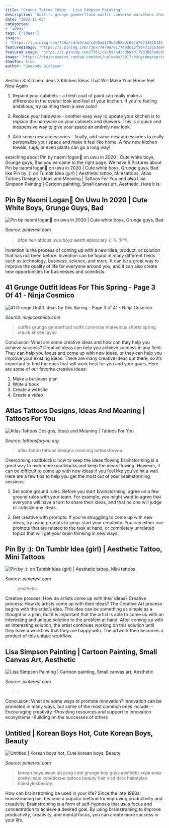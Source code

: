```yaml
---
title: "Grunge Tattoo Ideas - Lisa Simpson Painting"
description: "Outfits grunge genderfluid outfit converse marvelous shorts spring chuck shoes taylor"
date: "2022-11-03"
categories:
- "ideas"
tags: ["ideas"]
images:
- "https://i.pinimg.com/736x/cd/b9/ad/cdb9ad179b3083edc007d76734525181.jpg"
featuredImage: "https://i.pinimg.com/736x/74/9d/61/749d612f594713353deb1b0aa2d0e9a7.jpg"
featured_image: "https://i.pinimg.com/736x/cd/b9/ad/cdb9ad179b3083edc007d76734525181.jpg"
image: "https://ninjacosmico.com/wp-content/uploads/2017/04/grungespring03.jpg"
ShowToc: true
author: "Geovany Gislason"
---
```



Section 3: Kitchen Ideas
3 Kitchen Ideas That Will Make Your Home feel New Again
1. Repaint your cabinets - a fresh coat of paint can really make a difference in the overall look and feel of your kitchen. If you're feeling ambitious, try painting them a new color!

2. Replace your hardware - another easy way to update your kitchen is to replace the hardware on your cabinets and drawers. This is a quick and inexpensive way to give your space an entirely new look.

3. Add some new accessories - finally, add some new accessories to really personalize your space and make it feel like home. A few new kitchen towels, rugs, or even plants can go a long way!

	

		
searching about Pin by naomi logan🥀 on uwu in 2020 | Cute white boys, Grunge guys, Bad you've came to the right page. We have 6 Pictures about Pin by naomi logan🥀 on uwu in 2020 | Cute white boys, Grunge guys, Bad like Pin by :): on Tumblr Idea (girl) | Aesthetic tattoo, Mini tattoos, Atlas Tattoos Designs, Ideas and Meaning | Tattoos For You and also Lisa Simpson Painting | Cartoon painting, Small canvas art, Aesthetic. Here it is:
		
    
## Pin By Naomi Logan🥀 On Uwu In 2020 | Cute White Boys, Grunge Guys, Bad

<img loading=lazy src="https://i.pinimg.com/736x/bb/3e/46/bb3e468e47ecf125f28a90d7e6de3dce.jpg" onerror="this.onerror=null;this.src='https://tse3.mm.bing.net/th?id=OIP.q1elcLZ048anA0c9WUMzBAHaHa&amp;pid=15.1';" alt="Pin by naomi logan🥀 on uwu in 2020 | Cute white boys, Grunge guys, Bad">

_Source: pinterest.com_

>pfps heir atticus uwu boyz aesth epistolary たち 少年. 

	

Invention is the process of coming up with a new idea, product, or solution that has not been before. Invention can be found in many different fields such as technology, business, science, and more. It can be a great way to improve the quality of life for everyone around you, and it can also create new opportunities for businesses and scientists.

    
## 41 Grunge Outfit Ideas For This Spring - Page 3 Of 41 - Ninja Cosmico

<img loading=lazy src="https://ninjacosmico.com/wp-content/uploads/2017/04/grungespring03.jpg" onerror="this.onerror=null;this.src='https://tse2.mm.bing.net/th?id=OIP.D6O3BLwIM1Ypz8218qcHbQHaML&amp;pid=15.1';" alt="41 Grunge Outfit Ideas for this Spring - Page 3 of 41 - Ninja Cosmico">

_Source: ninjacosmico.com_

>outfits grunge genderfluid outfit converse marvelous shorts spring chuck shoes taylor. 

	

Conclusion: What are some creative ideas and how can they help you achieve success?
Creative ideas can help you achieve success in any field. They can help you focus and come up with new ideas, or they can help you improve your existing ideas. There are many creative ideas out there, so it’s important to find the ones that will work best for you and your goals. Here are some of our favorite creative ideas: 
1. Make a business plan 
2. Write a book 
3. Create a website 
4. Create a video 

    
## Atlas Tattoos Designs, Ideas And Meaning | Tattoos For You

<img loading=lazy src="http://www.tattoosforyou.org/wp-content/uploads/2016/05/Atlas-Tattoo-Ideas.jpg" onerror="this.onerror=null;this.src='https://tse2.mm.bing.net/th?id=OIP.LIODOt4w2V_xjitI5IEbeQHaKp&amp;pid=15.1';" alt="Atlas Tattoos Designs, Ideas and Meaning | Tattoos For You">

_Source: tattoosforyou.org_

>atlas tattoo tattoos designs meaning tattoosforyou. 

	

Overcoming roadblocks: how to keep the ideas flowing
Brainstorming is a great way to overcome roadblocks and keep the ideas flowing. However, it can be difficult to come up with new ideas if you feel like you've hit a wall. Here are a few tips to help you get the most out of your brainstorming sessions:
1. Set some ground rules. Before you start brainstorming, agree on a few ground rules with your team. For example, you might want to agree that everyone will have a turn to share their ideas, and that no one will judge or criticize any ideas.

2. Get creative with prompts. If you're struggling to come up with new ideas, try using prompts to jump-start your creativity. You can either use prompts that are related to the task at hand, or completely unrelated topics that will get your brain thinking in new ways.


    
## Pin By :): On Tumblr Idea (girl) | Aesthetic Tattoo, Mini Tattoos

<img loading=lazy src="https://i.pinimg.com/736x/cd/b9/ad/cdb9ad179b3083edc007d76734525181.jpg" onerror="this.onerror=null;this.src='https://tse2.mm.bing.net/th?id=OIP.2vVkyIa5FhKUkWEFNVLOvQHaNL&amp;pid=15.1';" alt="Pin by :): on Tumblr Idea (girl) | Aesthetic tattoo, Mini tattoos">

_Source: pinterest.com_

>aesthetic. 

	

Creative process: How do artists come up with their ideas?
Creative process: How do artists come up with their ideas?
The Creative Art process begins with the artist’s idea. This idea can be something as simple as a thought or a plan, but it is important that the artist is able to come up with an interesting and unique solution to the problem at hand. After coming up with an interesting solution, the artist continues working on this solution until they have a workflow that they are happy with. The artwork then becomes a product of this unique workflow.

    
## Lisa Simpson Painting | Cartoon Painting, Small Canvas Art, Aesthetic

<img loading=lazy src="https://i.pinimg.com/736x/74/9d/61/749d612f594713353deb1b0aa2d0e9a7.jpg" onerror="this.onerror=null;this.src='https://tse2.mm.bing.net/th?id=OIP.E75GTo-3sFzdcoYRoQlH0wHaJm&amp;pid=15.1';" alt="Lisa Simpson Painting | Cartoon painting, Small canvas art, Aesthetic">

_Source: pinterest.com_

>. 

	

Conclusion: What are some ways to promote innovation?
Innovation can be promoted in many ways, but some of the most common ones include: 
-Encouraging creativity 
-Providing resources and support to Innovation ecosystems 
-Building on the successes of others

    
## Untitled | Korean Boys Hot, Cute Korean Boys, Beauty

<img loading=lazy src="https://i.pinimg.com/736x/dc/e6/8f/dce68f8fd5c54d868e8cd46758259d08.jpg" onerror="this.onerror=null;this.src='https://tse3.mm.bing.net/th?id=OIP.WZE7-HKjGaIHjFYvwPDeXQHaHU&amp;pid=15.1';" alt="Untitled | Korean boys hot, Cute korean boys, Beauty">

_Source: pinterest.com_

>korean boys asian ulzzang cute grunge boy guys aesthetic мужчины pretty male корейские tattoos beauty hair visit dark hairstyles hairstylesbeauty. 

	

How can brainstroming be used in your life?
Since the late 1990s, brainstroming has become a popular method for improving productivity and creativity. Brainstroming is a form of self-hypnosis that uses focus and concentration to achieve a desired goal. By using brainstroming to improve productivity, creativity, and mental focus, you can create more success in your life.


